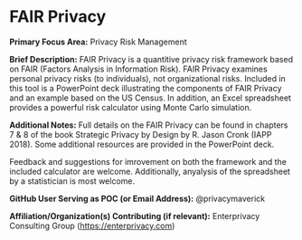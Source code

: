 # FAIR Privacy

**Primary Focus Area:** Privacy Risk Management

**Brief Description:** FAIR Privacy is a quantitive privacy risk framework based on FAIR (Factors Analysis in Information Risk). FAIR Privacy examines personal privacy risks (to individuals), not organizational risks. Included in this tool is a PowerPoint deck illustrating the components of FAIR Privacy and an example based on the US Census. In addition, an Excel spreadsheet provides a powerful risk calculator using Monte Carlo simulation. 

**Additional Notes:** 
Full details on the FAIR Privacy can be found in chapters 7 & 8 of the book Strategic Privacy by Design by R. Jason Cronk (IAPP 2018). Some additional resources are provided in the PowerPoint deck. 

Feedback and suggestions for imrovement on both the framework and the included calculator are welcome. Additionally, anyalysis of the spreadsheet by a statistician is most welcome. 

**GitHub User Serving as POC (or Email Address):** @privacymaverick

**Affiliation/Organization(s) Contributing (if relevant):** Enterprivacy Consulting Group (https://enterprivacy.com)
